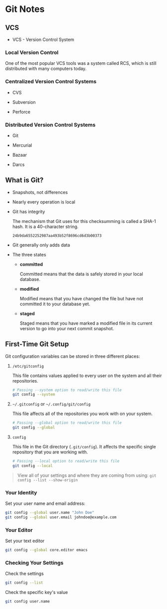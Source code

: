 # Git Notes

## VCS

- VCS - Version Control System

### Local Version Control

One of the most popular VCS tools was a system called RCS, which is still distributed with many computers today.

### Centralized Version Control Systems

- CVS

- Subversion

- Perforce

### Distributed Version Control Systems

- Git

- Mercurial

- Bazaar

- Darcs

## What is Git?

- Snapshots, not differences

- Nearly every operation is local

- Git has integrity

    The mechanism that Git uses for this checksumming is called a SHA-1 hash. It is a 40-character string.

    ```
    24b9da6552252987aa493b52f8696cd6d3b00373
    ```

- Git generally only adds data

- The three states

    - **committed**

        Committed means that the data is safely stored in your local database.

    - **modified**

        Modified means that you have changed the file but have not committed it to your database yet.

    - **staged**

        Staged means that you have marked a modified file in its current version to go into your next commit snapshot.

## First-Time Git Setup

Git configuration variables can be stored in three different places:

1. `/etc/gitconfig`

    This file contains values applied to every user on the system and all their repositories.

    ```bash
    # Passing --system option to read/write this file
    git config --system
    ```

2. `~/.gitconfig` or `~/.config/git/config`

    This file affects all of the repositories you work with on your system.

    ```bash
    # Passing --global option to read/write this file
    git config --global
    ```

3. `config`

    This file in the Git directory (`.git/config`). It affects the specific single repository that you are working with.

    ```bash
    # Passing --local option to read/write this file
    git config --local
    ```

> View all of your settings and where they are coming from using: `git config --list --show-origin`

### Your Identity

Set your user name and email address:

```bash
git config --global user.name "John Doe"
git config --global user.email johndoe@example.com
```

### Your Editor

Set your text editor

```bash
git config --global core.editor emacs
```

### Checking Your Settings

Check the settings

```bash
git config --list
```

Check the specific key's value

```bash
git config user.name
```
